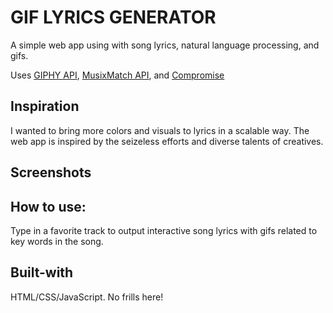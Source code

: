 # GIF LYRICS GENERATOR
A simple web app using with song lyrics, natural language processing, and gifs. 

Uses [GIPHY API](https://developers.giphy.com/), [MusixMatch API](https://developer.musixmatch.com/), and [Compromise](http://compromise.cool/) 

## Inspiration 
I wanted to bring more colors and visuals to lyrics in a scalable way. The web app is inspired by the seizeless efforts and diverse talents of creatives.

## Screenshots


## How to use: 
Type in a favorite track to output interactive song lyrics with gifs related to key words in the song.



## Built-with

HTML/CSS/JavaScript. No frills here!


#### 


